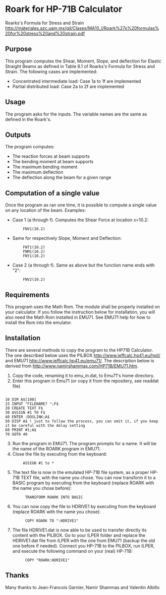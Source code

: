 # Roark for HP-71B Calculator
Roarks's Formula for Stress and Strain
http://materiales.azc.uam.mx/gjl/Clases/MA10_I/Roark%27s%20formulas%20for%20stress%20and%20strain.pdf

## Purpose

This program computes the Shear, Moment, Slope, and deflection for Elastic Straight Beams as defined in Table 8.1 of Roarks's Formula for Stress and Strain.
The following cases are implemented:

* Concentrated intermediate load: Case 1a to 1f are implemented
* Partial distributed load: Case 2a to 2f are implemented

## Usage
The program asks for the inputs. The variable names are the same as defined in the Roark's.

## Outputs
The program computes:
- The reaction forces at beam supports
- The bending moment at beam supports
- The maximum bending moment
- The maximum deflection
- The deflection along the beam for a given range

## Computation of a single value
Once the program as ran one time, it is possible to compute a single value on any location of the beam.
Examples:
* Case 1 (a through f). Computes the Shear Force at location x=10.2:
 ```bas
         FNV1(10.2)
```      
* Same for respectively Slope, Moment and Deflection:
 ```bas
         FNT1(10.2)
         FNM1(10.2)   
         FNY1(10.2)
```      
* Case 2 (a through f). Same as above but the function name ends with "2":
 ```bas
         FNV2(10.2)
```      

## Requirements
This program uses the Math Rom. The module shall be properly installed on your calculator.
If you follow the instruction below for installation, you will also need the Math Rom installed in EMU71.
See EMU71 help for how to install the Rom into the emulator.

## Installation
There are several methods to copy the program to the HP71B Calculator.
The one described below uses the PILBOX http://www.jeffcalc.hp41.eu/hpil/ and EMU71 http://www.jeffcalc.hp41.eu/emu71/.
The description below is derived from http://www.namirshammas.com/HP71B/EMU71.htm.

1. Copy the code, renaming it to emu_in.dat, to Emu71's home directory.
2. Enter this program in Emu71 (or copy it from the repositery, see readdat file)
```bas

10 DIM A$[100]
15 INPUT "FILENAME? ";F$
20 CREATE TEXT F$
30 ASSIGN #1 TO F$
40 ENTER :DOSLINK;A$
50 DISP A$ ! just to follow the process, you can omit it, if you keep it be careful with the delay setting
60 PRINT #1;A$
70 GOTO 40
```
3. Run the program in EMU71. The program prompts for a name. It will be the name of the ROARK program in EMU71.
4. Close the file by executing from the keyboard:
```bas
        ASSIGN #1 to *
```
5. The text file is now in the emulated HP-71B file system, as a proper HP-71B TEXT file, with the name you chose. You can now transform it to a BASIC program by executing from the keyboard (replace ROARK with the name you chose before):
```bas
         TRANSFORM ROARK INTO BASIC
```
6. You can now copy the file to HDRIVE1 by executing from the keyboard (replace ROARK with the name you chose):
```bas
         COPY ROARK TO ":HDRIVE1"
```
7. The file HDRIVE1.dat is now able to be used to transfer directly its content with the PILBOX. Go to your ILPER folder and replace the HDRIVE1.dat file from ILPER with the one from EMU71 (backup the old one before if needed). Connect you HP-71B to the PILBOX, run ILPER, and execute the following command on your (real) HP-71B:
```bas
         COPY "ROARK:HDRIVE1"
```
## Thanks

Many thanks to Jean-Francois Garnier, Namir Shammas and Valentin Albillo
